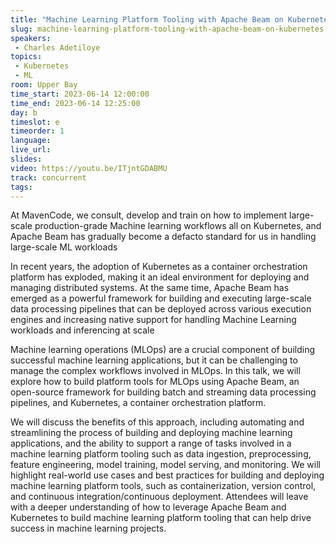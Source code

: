 ```yaml
---
title: "Machine Learning Platform Tooling with Apache Beam on Kubernetes"
slug: machine-learning-platform-tooling-with-apache-beam-on-kubernetes
speakers:
 - Charles Adetiloye
topics:
 - Kubernetes
 - ML
room: Upper Bay
time_start: 2023-06-14 12:00:00
time_end: 2023-06-14 12:25:00
day: b
timeslot: e
timeorder: 1
language: 
live_url: 
slides: 
video: https://youtu.be/ITjntGDABMU
track: concurrent
tags:
---
```


At MavenCode, we consult, develop and train on how to implement large-scale production-grade Machine learning workflows all on Kubernetes, and Apache Beam has gradually become a defacto standard for us in handling large-scale ML workloads
 
 
 
 In recent years, the adoption of Kubernetes as a container orchestration platform has exploded, making it an ideal environment for deploying and managing distributed systems. At the same time, Apache Beam has emerged as a powerful framework for building and executing large-scale data processing pipelines that can be deployed across various execution engines and increasing native support for handling Machine Learning workloads and inferencing at scale
 
 
 
 Machine learning operations (MLOps) are a crucial component of building successful machine learning applications, but it can be challenging to manage the complex workflows involved in MLOps. In this talk, we will explore how to build platform tools for MLOps using Apache Beam, an open-source framework for building batch and streaming data processing pipelines, and Kubernetes, a container orchestration platform.
 
 
 
 We will discuss the benefits of this approach, including automating and streamlining the process of building and deploying machine learning applications, and the ability to support a range of tasks involved in a machine learning platform tooling such as data ingestion, preprocessing, feature engineering, model training, model serving, and monitoring. We will highlight real-world use cases and best practices for building and deploying machine learning platform tools, such as containerization, version control, and continuous integration/continuous deployment. Attendees will leave with a deeper understanding of how to leverage Apache Beam and Kubernetes to build machine learning platform tooling that can help drive success in machine learning projects.